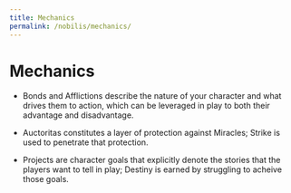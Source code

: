 ```yaml
---
title: Mechanics
permalink: /nobilis/mechanics/
---
```


# Mechanics

- Bonds and Afflictions describe the nature of your character and what drives them to action, which can be leveraged in play to both their advantage and disadvantage.

- Auctoritas constitutes a layer of protection against Miracles; Strike is used to penetrate that protection.

- Projects are character goals that explicitly denote the stories that the players want to tell in play; Destiny is earned by struggling to acheive those goals.
